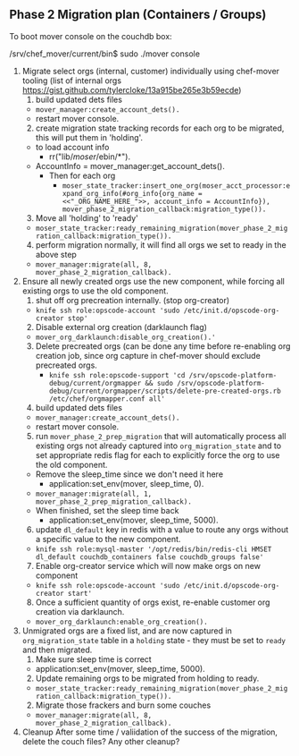 ## Phase 2 Migration plan (Containers / Groups)

To boot mover console on the couchdb box:

/srv/chef_mover/current/bin$ sudo ./mover console

1. Migrate select orgs (internal, customer) individually using
   chef-mover tooling (list of internal orgs https://gist.github.com/tylercloke/13a915be265e3b59ecde)
    1. build updated dets files
      + `mover_manager:create_account_dets().`
      + restart mover console.
    2. create migration state tracking records for each org to be migrated, this will put them in 'holding'.
      + to load account info
      	- rr("lib/*moser*/ebin/*").
	- AccountInfo = mover_manager:get_account_dets().
      + Then for each org
      	- `moser_state_tracker:insert_one_org(moser_acct_processor:expand_org_info(#org_info{org_name = <<"_ORG_NAME_HERE_">>, account_info = AccountInfo}), mover_phase_2_migration_callback:migration_type()).`
    3. Move all 'holding' to 'ready'
      + `moser_state_tracker:ready_remaining_migration(mover_phase_2_migration_callback:migration_type()).`
    4. perform migration normally, it will find all orgs we set to ready in the above step
      + `mover_manager:migrate(all, 8, mover_phase_2_migration_callback).`
2. Ensure all newly created orgs use the new component, while forcing
   all existing orgs to use the old component.
    1. shut off org precreation internally. (stop org-creator)
      + `knife ssh role:opscode-account 'sudo /etc/init.d/opscode-org-creator stop'`
    2. Disable external org creation (darklaunch flag)
      + `mover_org_darklaunch:disable_org_creation().'`
    3. Delete precreated orgs (can be done any time before re-enabling
       org creation job, since org capture in chef-mover should exclude
       precreated orgs.
       + `knife ssh role:opscode-support 'cd /srv/opscode-platform-debug/current/orgmapper && sudo /srv/opscode-platform-debug/current/orgmapper/scripts/delete-pre-created-orgs.rb /etc/chef/orgmapper.conf all'`
    4. build updated dets files
      + `mover_manager:create_account_dets().`
      + restart mover console.
    5. run `mover_phase_2_prep_migration` that will automatically process all
       existing orgs not already captured into ``org_migration_state`` and
       to set appropriate redis flag for each to explicitly force the org to
       use the old component.
      + Remove the sleep_time since we don't need it here
        - application:set_env(mover, sleep_time, 0).
      + `mover_manager:migrate(all, 1, mover_phase_2_prep_migration_callback).`
      + When finished, set the sleep time back
        - application:set_env(mover, sleep_time, 5000).
    6. update ``dl_default`` key in redis with a value to route any orgs
       without a specific value to the new component.
      + `knife ssh role:mysql-master '/opt/redis/bin/redis-cli HMSET dl_default couchdb_containers false couchdb_groups false'`
    7. Enable org-creator service which will now make orgs on new component
      + `knife ssh role:opscode-account 'sudo /etc/init.d/opscode-org-creator start'`
    8. Once a sufficient quantity of orgs exist, re-enable customer org
       creation via darklaunch.
      + `mover_org_darklaunch:enable_org_creation().`
3. Unmigrated orgs are a fixed list, and are now captured in
   ``org_migration_state`` table in a ``holding`` state - they must be set to
   ``ready`` and then migrated.
    1. Make sure sleep time is correct
      - application:set_env(mover, sleep_time, 5000).
    2. Update remaining orgs to be migrated from holding to ready.
      + `moser_state_tracker:ready_remaining_migration(mover_phase_2_migration_callback:migration_type()).`
    2. Migrate those frackers and burn some couches
      + `mover_manager:migrate(all, 8, mover_phase_2_migration_callback).`
4. Cleanup
   After some time / valiidation of the success of the migration, delete the couch files? Any other cleanup?
